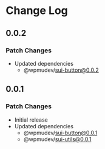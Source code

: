 # Change Log

## 0.0.2

### Patch Changes

- Updated dependencies
  - @wpmudev/sui-button@0.0.2

## 0.0.1

### Patch Changes

- Initial release
- Updated dependencies
  - @wpmudev/sui-button@0.0.1
  - @wpmudev/sui-utils@0.0.1

